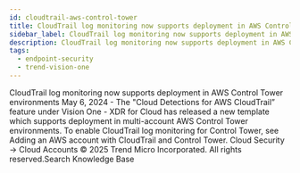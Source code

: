 ```yaml
---
id: cloudtrail-aws-control-tower
title: CloudTrail log monitoring now supports deployment in AWS Control Tower environments
sidebar_label: CloudTrail log monitoring now supports deployment in AWS Control Tower environments
description: CloudTrail log monitoring now supports deployment in AWS Control Tower environments
tags:
  - endpoint-security
  - trend-vision-one
---
```


 CloudTrail log monitoring now supports deployment in AWS Control Tower environments May 6, 2024 - The "Cloud Detections for AWS CloudTrail” feature under Vision One - XDR for Cloud has released a new template which supports deployment in multi-account AWS Control Tower environments. To enable CloudTrail log monitoring for Control Tower, see Adding an AWS account with CloudTrail and Control Tower. Cloud Security → Cloud Accounts © 2025 Trend Micro Incorporated. All rights reserved.Search Knowledge Base